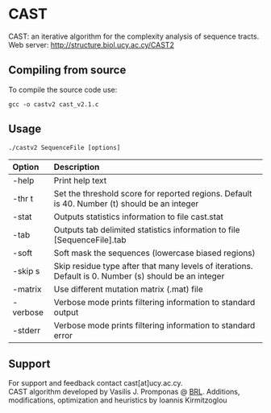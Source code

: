 # CAST
CAST: an iterative algorithm for the complexity analysis of sequence tracts.  
Web server: http://structure.biol.ucy.ac.cy/CAST2  

## Compiling from source
To compile the source code use:
```
gcc -o castv2 cast_v2.1.c
```

## Usage
```
./castv2 SequenceFile [options]
```

| Option | Description |
| :--- | :--- |
| -help | Print help text |
| -thr t | Set the threshold score for reported regions. Default is 40. Number (t) should be an integer |
| -stat | Outputs statistics information to file cast.stat |
| -tab | Outputs tab delimited statistics information to file [SequenceFile].tab |
| -soft | Soft mask the sequences (lowercase biased regions) |
| -skip s | Skip residue type after that many levels of iterations. Default is 0. Number (s) should be an integer |
| -matrix | Use different mutation matrix (.mat) file |
| -verbose | Verbose mode prints filtering information to standard output |
| -stderr | Verbose mode prints filtering information to standard error |





## Support
For support and feedback contact cast[at]ucy.ac.cy.  
CAST algorithm developed by Vasilis J. Promponas @ [BRL](http://troodos.biol.ucy.ac.cy). Additions, modifications, optimization and heuristics by Ioannis Kirmitzoglou
